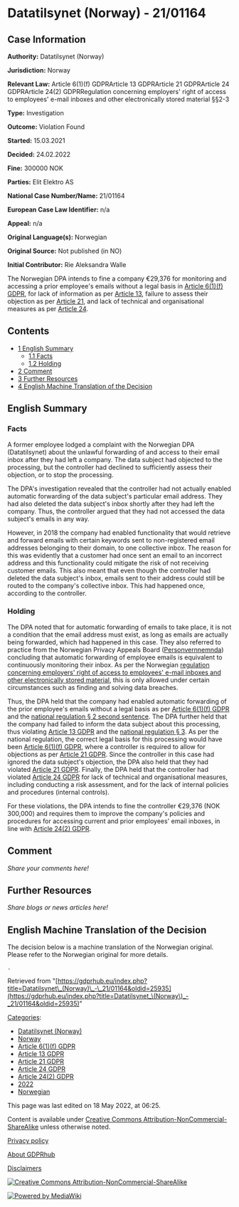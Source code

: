 # Datatilsynet (Norway) - 21/01164

## Case Information

**Authority:** Datatilsynet (Norway)

**Jurisdiction:** Norway

**Relevant Law:** Article 6(1)(f) GDPRArticle 13 GDPRArticle 21 GDPRArticle 24 GDPRArticle 24(2) GDPRRegulation concerning employers' right of access to employees' e-mail inboxes and other electronically stored material §§2-3

**Type:** Investigation

**Outcome:** Violation Found

**Started:** 15.03.2021

**Decided:** 24.02.2022

**Fine:** 300000 NOK

**Parties:** Elit Elektro AS

**National Case Number/Name:** 21/01164

**European Case Law Identifier:** n/a

**Appeal:** n/a

**Original Language(s):** Norwegian

**Original Source:** Not published (in NO)

**Initial Contributor:** Rie Aleksandra Walle

The Norwegian DPA intends to fine a company €29,376 for monitoring and accessing a prior employee's emails without a legal basis in [Article 6(1)(f) GDPR](/index.php?title=Article_6_GDPR#1f "Article 6 GDPR"), for lack of information as per [Article 13](/index.php?title=Article_13_GDPR "Article 13 GDPR"), failure to assess their objection as per [Article 21](/index.php?title=Article_21_GDPR "Article 21 GDPR"), and lack of technical and organisational measures as per [Article 24](/index.php?title=Article_24_GDPR "Article 24 GDPR").

## Contents

*   [1 English Summary](#English_Summary)
    *   [1.1 Facts](#Facts)
    *   [1.2 Holding](#Holding)
*   [2 Comment](#Comment)
*   [3 Further Resources](#Further_Resources)
*   [4 English Machine Translation of the Decision](#English_Machine_Translation_of_the_Decision)

## English Summary

### Facts

A former employee lodged a complaint with the Norwegian DPA (Datatilsynet) about the unlawful forwarding of and access to their email inbox after they had left a company. The data subject had objected to the processing, but the controller had declined to sufficiently assess their objection, or to stop the processing.

The DPA's investigation revealed that the controller had not actually enabled automatic forwarding of the data subject's particular email address. They had also deleted the data subject's inbox shortly after they had left the company. Thus, the controller argued that they had not accessed the data subject's emails in any way.

However, in 2018 the company had enabled functionality that would retrieve and forward emails with certain keywords sent to non-registered email addresses belonging to their domain, to one collective inbox. The reason for this was evidently that a customer had once sent an email to an incorrect address and this functionality could mitigate the risk of not receiving customer emails. This also meant that even though the controller had deleted the data subject's inbox, emails sent to their address could still be routed to the company's collective inbox. This had happened once, according to the controller.

### Holding

The DPA noted that for automatic forwarding of emails to take place, it is not a condition that the email address must exist, as long as emails are actually being forwarded, which had happened in this case. They also referred to practice from the Norwegian Privacy Appeals Board ([Personvernnemnda](/index.php?title=Personvernnemnda_\(Norway\) "Personvernnemnda (Norway)")) concluding that automatic forwarding of employee emails is equivalent to continuously monitoring their inbox. As per the Norwegian [regulation concerning employers' right of access to employees' e-mail inboxes and other electronically stored material](https://lovdata.no/forskrift/2018-07-02-1108/), this is only allowed under certain circumstances such as finding and solving data breaches.

Thus, the DPA held that the company had enabled automatic forwarding of the prior employee's emails without a legal basis as per [Article 6(1)(f) GDPR](/index.php?title=Article_6_GDPR#1f "Article 6 GDPR") and the [national regulation § 2 second sentence](https://lovdata.no/forskrift/2018-07-02-1108/§2). The DPA further held that the company had failed to inform the data subject about this processing, thus violating [Article 13 GDPR](/index.php?title=Article_13_GDPR "Article 13 GDPR") and the [national regulation § 3](https://lovdata.no/forskrift/2018-07-02-1108/§3). As per the national regulation, the correct legal basis for this processing would have been [Article 6(1)(f) GDPR](/index.php?title=Article_6_GDPR#1f "Article 6 GDPR"), where a controller is required to allow for objections as per [Article 21 GDPR](/index.php?title=Article_21_GDPR "Article 21 GDPR"). Since the controller in this case had ignored the data subject's objection, the DPA also held that they had violated [Article 21 GDPR](/index.php?title=Article_21_GDPR "Article 21 GDPR"). Finally, the DPA held that the controller had violated [Article 24 GDPR](/index.php?title=Article_24_GDPR "Article 24 GDPR") for lack of technical and organisational measures, including conducting a risk assessment, and for the lack of internal policies and procedures (internal controls).

For these violations, the DPA intends to fine the controller €29,376 (NOK 300,000) and requires them to improve the company's policies and procedures for accessing current and prior employees' email inboxes, in line with [Article 24(2) GDPR](/index.php?title=Article_24_GDPR#2 "Article 24 GDPR").

## Comment

_Share your comments here!_

## Further Resources

_Share blogs or news articles here!_

## English Machine Translation of the Decision

The decision below is a machine translation of the Norwegian original. Please refer to the Norwegian original for more details.

```
.

```

Retrieved from "[https://gdprhub.eu/index.php?title=Datatilsynet\_(Norway)\_-\_21/01164&oldid=25935](https://gdprhub.eu/index.php?title=Datatilsynet_\(Norway\)_-_21/01164&oldid=25935)"

[Categories](/index.php?title=Special:Categories "Special:Categories"):

*   [Datatilsynet (Norway)](/index.php?title=Category:Datatilsynet_\(Norway\) "Category:Datatilsynet (Norway)")
*   [Norway](/index.php?title=Category:Norway "Category:Norway")
*   [Article 6(1)(f) GDPR](/index.php?title=Category:Article_6\(1\)\(f\)_GDPR "Category:Article 6(1)(f) GDPR")
*   [Article 13 GDPR](/index.php?title=Category:Article_13_GDPR "Category:Article 13 GDPR")
*   [Article 21 GDPR](/index.php?title=Category:Article_21_GDPR "Category:Article 21 GDPR")
*   [Article 24 GDPR](/index.php?title=Category:Article_24_GDPR "Category:Article 24 GDPR")
*   [Article 24(2) GDPR](/index.php?title=Category:Article_24\(2\)_GDPR "Category:Article 24(2) GDPR")
*   [2022](/index.php?title=Category:2022 "Category:2022")
*   [Norwegian](/index.php?title=Category:Norwegian "Category:Norwegian")

This page was last edited on 18 May 2022, at 06:25.

Content is available under [Creative Commons Attribution-NonCommercial-ShareAlike](https://creativecommons.org/licenses/by-nc-sa/4.0/) unless otherwise noted.

[Privacy policy](/index.php?title=GDPRhub:Privacy_policy)

[About GDPRhub](/index.php?title=GDPRhub:About)

[Disclaimers](/index.php?title=GDPRhub:General_disclaimer)

[![Creative Commons Attribution-NonCommercial-ShareAlike](/resources/assets/licenses/cc-by-nc-sa.png)](https://creativecommons.org/licenses/by-nc-sa/4.0/)

[![Powered by MediaWiki](/resources/assets/poweredby_mediawiki_88x31.png)](https://www.mediawiki.org/)